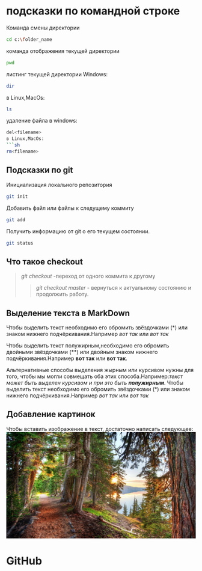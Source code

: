 # подсказки по командной строке

Команда смены директории
```sh
cd c:\folder_name
```
 
 команда отображения текущей директории
 ```sh
 pwd
 ```

 листинг текущей директории Windows:
 ```sh
 dir
 ```
  в Linux,MacOs:
 ```sh
 ls
 ```

 удаление файла в windows:
 ```sh
 del<filename>
 в Linux,MacOs:
 ```sh
 rm<filename>
 ```
 ## Подсказки по git
  Инициализация локального репозитория
  ```sh
  git init
  ```
Добавить файл или файлы к следущему коммиту
```sh
git add
```
Получить информацию от git о его текущем состоянии.
``` sh
git status
```
## Что такое checkout
> *git checkout* -переход от одного коммита к другому
>>*git checkout master* - вернуться к актуальному состоянию и продолжить работу.
## Выделение текста в MarkDown
Чтобы выделить текст необходимо его обромить звёздочками (*) или знаком нижнего подчёркивания.Например *вот так* или _вот так_ 

Чтобы выделить текст полужирным,необходимо его обромить двойными звёздочками (**) или двойным знаком нижнего подчёркивания.Например **вот так** или __вот так__.

Альтернативные способы выделения жырным или курсивом нужны для того, чтобы мы могли совмещать оба этих способа.Например:_текст может быть выделен курсивом и при это быть **полужирным**_.
Чтобы выделить текст необходимо его обромить звёздочками (*) или знаком нижнего подчёркивания.Например *вот так* или _вот так_ 


## Добавление картинок
Чтобы вставить изображение в текст, достаточно написать следующее:![Это лес](Лес.jpg)


# GitHub
